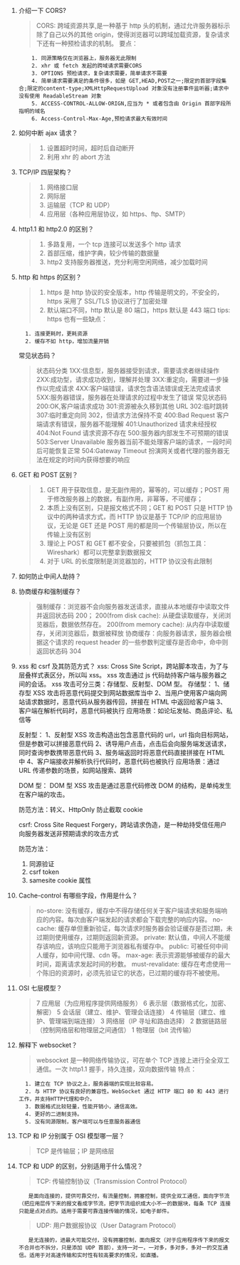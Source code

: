 1.  介绍一下 CORS?

    > CORS: 跨域资源共享,是一种基于 http 头的机制，通过允许服务器标示除了自己以外的其他 origin，使得浏览器可以跨域加载资源，复杂请求下还有一种预检请求的机制。
    > 要点：

            1. 同源策略仅在浏览器上，服务器无此限制
            2. xhr 或 fetch 发起的跨域请求需要CORS
            3. OPTIONS 预检请求，复杂请求需要，简单请求不需要
            4. 简单请求需要满足的条件很多，如是 GET,HEAD,POST之一;限定的首部字段集合;限定的content-type;XMLHttpRequestUpload 对象没有注册事件监听器;请求中没有使用 ReadableStream 对象
            5. ACCESS-CONTROL-ALLOW-ORIGN,应当为 * 或者包含由 Origin 首部字段所指明的域名
            6. Access-Control-Max-Age,预检请求最大有效时间

2.  如何中断 ajax 请求？

    > 1. 设置超时时间，超时后自动断开
    > 2. 利用 xhr 的 abort 方法

3.  TCP/IP 四层架构？

    > 1. 网络接口层
    > 2. 网际层
    > 3. 运输层（TCP 和 UDP）
    > 4. 应用层（各种应用层协议，如 https、ftp、SMTP）

4.  http1.1 和 http2.0 的区别？

    > 1. 多路复用，一个 tcp 连接可以发送多个 http 请求
    > 2. 首部压缩，维护字典，较少传输的数据量
    > 3. http2 支持服务器推送，充分利用空闲网络，减少加载时间

5.  http 和 https 的区别？

    > 1. https 是 http 协议的安全版本，http 传输是明文的，不安全的，https 采用了 SSL/TLS 协议进行了加密处理
    > 2. 默认端口不同，http 默认是 80 端口，https 默认是 443 端口
    >    tips: https 也有一些缺点：

          1. 连接更耗时，更耗资源
          2. 缓存不如 http，增加流量开销

    常见状态码？

    > 状态码分类
    > 1XX:信息型，服务器接受到请求，需要请求者继续操作
    > 2XX:成功型，请求成功收到，理解并处理
    > 3XX:重定向，需要进一步操作以完成请求
    > 4XX:客户端错误，请求包含语法错误或无法完成请求
    > 5XX:服务器错误，服务器在处理请求的过程中发生了错误
    > 常见状态码
    > 200:OK,客户端请求成功
    > 301:资源被永久移到其他 URL
    > 302:临时跳转
    > 307:临时重定向同 302，但请求方法保持不变
    > 400:Bad Request 客户端请求有错误，服务器不能理解
    > 401:Unauthorized 请求未经授权
    > 404:Not Found 请求资源不存在
    > 500:服务器内部发生不可预期的错误
    > 503:Server Unavailable 服务器当前不能处理客户端的请求，一段时间后可能恢复正常
    > 504:Gateway Timeout 扮演网关或者代理的服务器无法在规定的时间内获得想要的响应

6.  GET 和 POST 区别？

    > 1. GET 用于获取信息，是无副作用的，幂等的，可以缓存；POST 用于修改服务器上的数据，有副作用，非幂等，不可缓存；
    > 2. 本质上没有区别，只是报文格式不同；GET 和 POST 只是 HTTP 协议中的两种请求方式，而 HTTP 协议是基于 TCP/IP 的应用层协议，无论是 GET 还是 POST 用的都是同一个传输层协议，所以在传输上没有区别
    > 3. 理论上 POST 和 GET 都不安全，只要被抓包（抓包工具：Wireshark）都可以完整拿到数据报文
    > 4. 对于 URL 的长度限制是浏览器加的，HTTP 协议没有此限制

7.  如何防止中间人劫持？

8.  协商缓存和强制缓存？

    > 强制缓存：浏览器不会向服务器发送请求，直接从本地缓存中读取文件并返回状态码 200；
    > 200(from disk cache): 从硬盘读取缓存，关闭浏览器后，数据依然存在。
    > 200(from memory cache): 从内存中读取缓存，关闭浏览器后，数据被释放
    > 协商缓存：向服务器请求，服务器会根据这个请求的 request header 的一些参数判定缓存是否命中，命中则返回状态码 304

9.  xss 和 csrf 及其防范方式？
    xss: Cross Site Script，跨站脚本攻击，为了与层叠样式表区分，所以叫 xss。
    xss 攻击通过 js 代码劫持客户端与服务器之间的会话。
    xss 攻击可分三类：存储型、反射型、DOM 型。
    存储型：
    1、储存型 XSS 攻击将恶意代码提交到网站数据库当中
    2、当用户使用客户端向网站请求数据时，恶意代码从服务器传回，拼接在 HTML 中返回给客户端
    3、客户端在解析代码时，恶意代码被执行
    应用场景：如论坛发帖、商品评论、私信等

    反射型：
    1、反射型 XSS 攻击构造出包含恶意代码的 url，url 指向目标网站，但是参数可以拼接恶意代码
    2、诱导用户点击，点击后会向服务端发送请求，同时查询参数携带恶意代码
    3、服务端返回时将恶意代码直接拼接在 HTML 中
    4、客户端接收并解析执行代码时，恶意代码也被执行
    应用场景：通过 URL 传递参数的场景，如网站搜索、跳转

    DOM 型：
    DOM 型 XSS 攻击是通过恶意代码修改 DOM 的结构，是单纯发生在客户端的攻击。

    防范方法：转义、HttpOnly 防止截取 cookie

    csrf: Cross Site Request Forgery，跨站请求伪造，是一种劫持受信任用户向服务器发送非预期请求的攻击方式

    防范方法：

    1. 同源验证
    2. csrf token
    3. samesite cookie 属性

10. Cache-control 有哪些字段，作用是什么？

    > no-store: 没有缓存，缓存中不得存储任何关于客户端请求和服务端响应的内容。每次由客户端发起的请求都会下载完整的响应内容。
    > no-cache: 缓存单但重新验证，每次请求时服务器会验证缓存是否过期，未过期则使用缓存，过期则返回新资源。
    > private: 默认值，中间人不能缓存该响应，该响应只能用于浏览器私有缓存中。
    > public: 可被任何中间人缓存，如中间代理、cdn 等。
    > max-age: 表示资源能够被缓存的最大时间，距离请求发起时间的秒数。
    > must-revalidate: 缓存在考虑使用一个陈旧的资源时，必须先验证它的状态，已过期的缓存将不被使用。

11. OSI 七层模型？

    > 7 应用层（为应用程序提供网络服务）
    > 6 表示层（数据格式化，加密、解密）
    > 5 会话层（建立、维护、管理会话连接）
    > 4 传输层（建立、维护、管理端到端连接）
    > 3 网络层（IP 寻址和路由选择）
    > 2 数据链路层（控制网络层和物理层之间通信）
    > 1 物理层（bit 流传输）

12. 解释下 websocket？

    > websocket 是一种网络传输协议，可在单个 TCP 连接上进行全全双工通信。一次 http1.1 握手，持久连接，双向数据传输
    > 特点：

          1. 建立在 TCP 协议之上，服务器端的实现比较容易。
          2. 与 HTTP 协议有良好的兼容性。WebSocket 通过 HTTP 端口 80 和 443 进行工作，并支持HTTP代理和中介。
          3. 数据格式比较轻量，性能开销小，通信高效。
          4. 更好的二进制支持。
          5. 没有同源限制，客户端可以与任意服务器通信

13. TCP 和 IP 分别属于 OSI 模型哪一层？

    > TCP 是传输层；IP 是网络层

14. TCP 和 UDP 的区别，分别适用于什么情况？

    > TCP: 传输控制协议（Transmission Control Protocol）

           是面向连接的，提供可靠交付，有流量控制，拥塞控制，提供全双工通信，面向字节流（把应用层传下来的报文看成字节流，把字节流组织成大小不一的数据块，每条 TCP 连接只能是点对点的。适用于需要可靠连接传输的情况，如电子邮件。

    > UDP: 用户数据报协议（User Datagram Protocol）

           是无连接的，进最大可能交付，没有拥塞控制，面向报文（对于应用程序传下来的报文不合并也不拆分，只是添加 UDP 首部），支持一对一，一对多，多对多，多对一的交互通信。适用于对高速传输和实时性有较高要求的情况，如直播。
